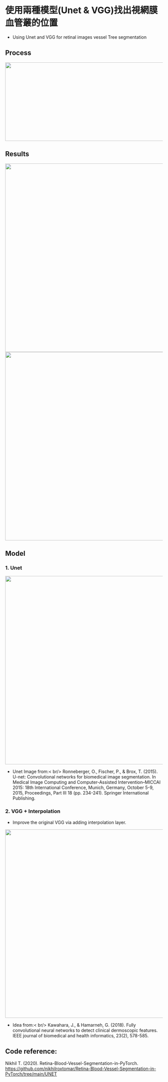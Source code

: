 # 使用兩種模型(Unet & VGG)找出視網膜血管叢的位置
* Using Unet and VGG for retinal images vessel Tree segmentation

## Process
<img src = "https://github.com/NTU-Chiu/ML_Projects/assets/91785016/9c0c8c85-75d2-4c71-8703-bc009f852ba8.png" width = "900" height = "250">

## Results
<img src = "https://github.com/NTU-Chiu/ML_Projects/assets/91785016/27866b52-aca4-4082-b994-50ab781f51c0.png" width = "600">
<img src = "https://github.com/NTU-Chiu/ML_Projects/assets/91785016/93067e19-f6b8-41c6-82b9-b3b97f90c689.png" width = "600">

## Model
### 1. Unet
<img src = "https://github.com/NTU-Chiu/ML_Projects/assets/91785016/b56ed867-2e22-4e04-bace-517db6a6dee3.png" width = "600">

* Unet Image from:< br/>
   Ronneberger, O., Fischer, P., & Brox, T. (2015). U-net: Convolutional networks for biomedical image segmentation. In Medical Image Computing and Computer-Assisted Intervention–MICCAI 2015: 18th International Conference, Munich, Germany, October 5-9, 2015, Proceedings, Part III 18 (pp. 234-241). Springer International Publishing. 

### 2. VGG + Interpolation
* Improve the original VGG via adding interpolation layer.
<img src = "https://github.com/NTU-Chiu/ML_Projects/assets/91785016/86d717ad-255f-462f-bb43-f24589c3a684.png" width = "600">

* Idea from:< br/>
   Kawahara, J., & Hamarneh, G. (2018). Fully convolutional neural networks to detect clinical dermoscopic features. IEEE journal of biomedical and health informatics, 23(2), 578-585.

## Code reference:
Nikhil T. (2020). Retina-Blood-Vessel-Segmentation-in-PyTorch.
https://github.com/nikhilroxtomar/Retina-Blood-Vessel-Segmentation-in-PyTorch/tree/main/UNET
